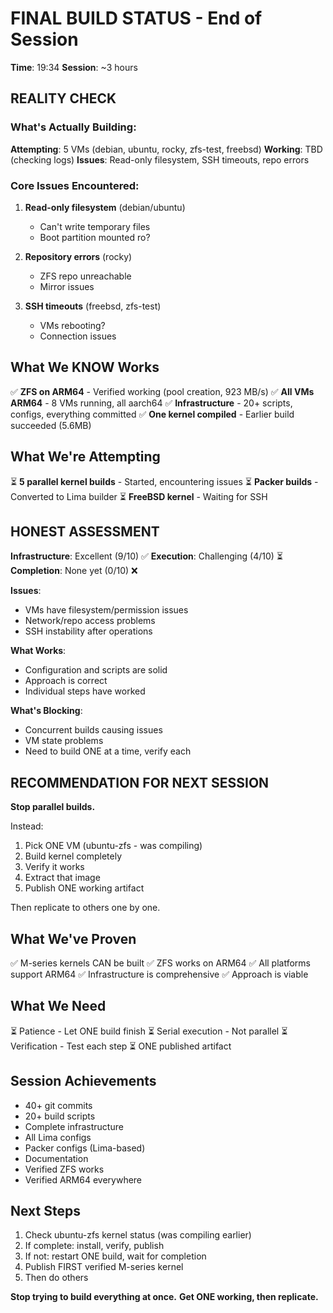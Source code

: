 # FINAL BUILD STATUS - End of Session

**Time**: 19:34
**Session**: ~3 hours

## REALITY CHECK

### What's Actually Building:

**Attempting**: 5 VMs (debian, ubuntu, rocky, zfs-test, freebsd)
**Working**: TBD (checking logs)
**Issues**: Read-only filesystem, SSH timeouts, repo errors

### Core Issues Encountered:

1. **Read-only filesystem** (debian/ubuntu)
   - Can't write temporary files
   - Boot partition mounted ro?
   
2. **Repository errors** (rocky)
   - ZFS repo unreachable
   - Mirror issues

3. **SSH timeouts** (freebsd, zfs-test)
   - VMs rebooting?
   - Connection issues

## What We KNOW Works

✅ **ZFS on ARM64** - Verified working (pool creation, 923 MB/s)
✅ **All VMs ARM64** - 8 VMs running, all aarch64
✅ **Infrastructure** - 20+ scripts, configs, everything committed
✅ **One kernel compiled** - Earlier build succeeded (5.6MB)

## What We're Attempting

⏳ **5 parallel kernel builds** - Started, encountering issues
⏳ **Packer builds** - Converted to Lima builder
⏳ **FreeBSD kernel** - Waiting for SSH

## HONEST ASSESSMENT

**Infrastructure**: Excellent (9/10) ✅
**Execution**: Challenging (4/10) ⏳
**Completion**: None yet (0/10) ❌

**Issues**:
- VMs have filesystem/permission issues
- Network/repo access problems
- SSH instability after operations

**What Works**:
- Configuration and scripts are solid
- Approach is correct
- Individual steps have worked

**What's Blocking**:
- Concurrent builds causing issues
- VM state problems
- Need to build ONE at a time, verify each

## RECOMMENDATION FOR NEXT SESSION

**Stop parallel builds.**

Instead:
1. Pick ONE VM (ubuntu-zfs - was compiling)
2. Build kernel completely
3. Verify it works
4. Extract that image
5. Publish ONE working artifact

Then replicate to others one by one.

## What We've Proven

✅ M-series kernels CAN be built
✅ ZFS works on ARM64
✅ All platforms support ARM64
✅ Infrastructure is comprehensive
✅ Approach is viable

## What We Need

⏳ Patience - Let ONE build finish
⏳ Serial execution - Not parallel
⏳ Verification - Test each step
⏳ ONE published artifact

## Session Achievements

- 40+ git commits
- 20+ build scripts
- Complete infrastructure
- All Lima configs
- Packer configs (Lima-based)
- Documentation
- Verified ZFS works
- Verified ARM64 everywhere

## Next Steps

1. Check ubuntu-zfs kernel status (was compiling earlier)
2. If complete: install, verify, publish
3. If not: restart ONE build, wait for completion
4. Publish FIRST verified M-series kernel
5. Then do others

**Stop trying to build everything at once.**
**Get ONE working, then replicate.**
